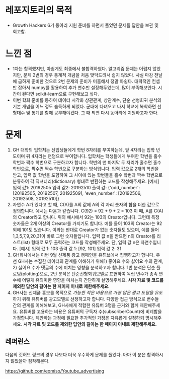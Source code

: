 # 레포지토리의 목적

- Growth Hackers 6기 동아리 지원 준비를 하면서 풀었던 문제들 답안을 보관 및 회고함.

# 느낀 점

* 1차는 합격했지만, 아쉽게도 최종에서 불합격하였다. 알고리즘 문제는 어렵지 않았지만, 문제 2번의 경우 통계적 개념을 처음 맞닥드려서 쉽지 않았다. 사실 마감 전날에 급하게 준비한 것으로 2번 문제의 준비가 미흡해서 정말 아쉽다. 대략적인 컨셉만 잡아서 numpy를 활용하여 추가 변수만 설정해두었는데, 많이 부족해보인다. 시간이 된다면 scikit-learn으로 구현해보고 싶다.
* 이번 학회 준비를 통하여 데이터 시각화 상관관계, 상관계수, 단순 선형회귀 분석의 기본 개념을 어느 정도 습득하게 되었다. 군대에 다녀오고 나서 학교에 복학하면 선형대수 및 통계를 함께 공부해야겠다. 그 때 되면 다시 동아리에 지원하고자 한다.

# 문제

1. GH 대학의 입학처는 신입생들에게 학번 8자리를 부여하는데, 앞 4자리는 입학 년도이며 뒤 4자리는 랜덤으로 부여합니다. 입학처는 학생들에게 부여한 학번을 홀수 학번과 짝수 학번으로 구분하고자 합니다. 학번의 맨 마지막 두 자리가 홀수면 홀수 학번으로, 짝수면 짝수 학번으로 구분하는 방식입니다. 입력 값으로 2개의 학번을 받고, 입력 값 학번을 포함하여 그 사이에 있는 학번들을 홀수 학번과 짝수 학번으로 분류하여 각 딕셔너리(dictionary) 형태로 반환하는 코드를 작성해주세요.
       [예시]
        입력 값1: 20192505
        입력 값2: 20192510
        출력 값: {'odd_number': [20192505, 20192507, 20192509], 'even_number': [20192506, 20192508, 20192510]}
2. 자연수 A가 있다고 할 때, C(A)를 A의 값에 A의 각 자리 숫자의 합을 더한 값으로 정의합니다. 예시는 다음과 같습니다.   C(92) = 92 + 9 + 2 = 103 이 때, A를 C(A)의 Creator라고 합니다. 위의 예시에서 92는 103의 Creator입니다. 그런데 특정 숫자들은 2개 이상의 Creator를 가지기도 합니다. 예를 들어 103의 Creator는 92외에 101도 있습니다. 이와는 반대로 Creator가 없는 숫자들도 있으며, 예를 들어 1,3,5,7,9,20,31이 바로 그런 숫자들입니다. 입력 값 n을 받으면 n의 Creator를 리스트(list) 형태로 모두 출력하는 코드를 작성해주세요. 단, 입력 값 n은 자연수입니다.     [예시]     입력 값 1: 103     출력 값 1: [92, 101]     입력 값 2: 31
3. GH회사에서는 이번 9월 신제품 광고 캠페인을 유튜브에서 집행하고자 합니다. 우선 GH사는 수집한 데이터의 관계를 이해하기 위해1) 좋아요 수와 싫어요 수의 관계, 2) 싫어요 수가 댓글의 수에 미치는 영향을 분석하고자 합니다. 1번 분석은 단순 플로팅(plotting)으로, 2번 분석은 단순선형회귀모델로 표현하여 독립 변수가 종속 변수에 어떻게 유의미한 영향을 미치는지 간단하게 설명해주세요. **시각 자료 및 코드를 제외한 답안의 길이는 한 페이지 이내로 제한해주세요.**
4. GH사는 신제품 홍보를 목적으로 *가능한 적은 비용으로 가장 많은 광고 도달을 유도*하기 위해 유튜버를 광고모델로 선정하고자 합니다. 다양한 접근 방식으로 변수들 간의 관계를 이해해보고, GH사에게 적합한 유튜버 3명을 근거와 함께 제안해주세요. 유튜버를 고용하는 비용은 유튜버의 구독자 수(subscriberCount)에 비례함을 가정합니다. 제안하는 과정에 필요한 추가적인 가정은 자유롭게 설정하되 명시해주세요. **시각 자료 및 코드를 제외한 답안의 길이는 한 페이지 이내로 제한해주세요.**



## 레퍼런스

다음의 깃허브 링크의 경우 나보다 더욱 우수하게 문제를 풀었다. 아마 이 분은 합격하시지 않았을까 짐작해본다.

https://github.com/eomiso/Youtube_advertising
